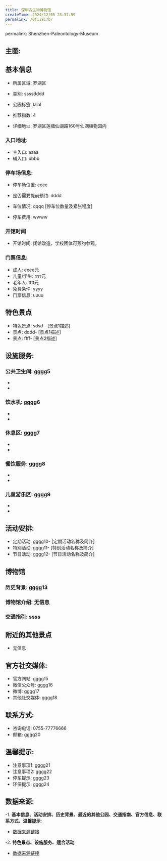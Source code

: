 ```yaml
---
title: 深圳古生物博物馆
createTime: 2024/12/05 23:37:59
permalink: /0fii8i7b/
---
```

permalink: Shenzhen-Paleontology-Museum
## 主图:
<ImageCard
image="nan"
title= "深圳古生物博物馆"
description= ""
date="2024/12/05"
href="/"
author="市文化广电旅游体育局"
/>
## 基本信息

- 所属区域: 罗湖区

- 类别: ssssdddd

- 公园标签: lalal

- 推荐指数: 4

- 详细地址: 罗湖区莲塘仙湖路160号仙湖植物园内

### 入口地址:
- 主入口: aaaa
- 辅入口: bbbb
### 停车场信息:
- 停车场位置: cccc

- 是否需要提前预约: dddd

- 车位情况: qqqq [停车位数量及紧张程度]

- 停车费用: wwww

### 开馆时间
- 开馆时间: 闭馆改造，学校团体可预约参观。

### 门票信息:
- 成人: eeee元
- 儿童/学生: rrrr元
- 老年人: tttt元
- 免费条件: yyyy
- 门票信息: uuuu
## 特色景点
- 特色景点: sdsd - [景点1描述]
- 景点: dddd- [景点1描述]
- 景点: ffff- [景点2描述]
## 设施服务:
### 公共卫生间: gggg5
- 
- 
### 饮水机: gggg6
- 
- 
### 休息区: gggg7
- 
- 
### 餐饮服务: gggg8
- 
- 
### 儿童游乐区: gggg9
- 
- 
## 活动安排:
- 定期活动: gggg10- [定期活动名称及简介]
- 特别活动: gggg11- [特别活动名称及简介]
- 节日活动: gggg12- [节日活动名称及简介]
## 博物馆
### 历史背景: gggg13
### 博物馆介绍: 无信息
### 交通指引: ssss

## 附近的其他景点
- 无信息

## 官方社交媒体:
- 官方网站: gggg15
- 微信公众号: gggg16
- 微博: gggg17
- 其他社交媒体: gggg18

## 联系方式:
- 咨询电话: 0755-77776666
- 邮箱: gggg20

## 温馨提示:
- 注意事项1: gggg21
- 注意事项2: gggg22
- 停车提示: gggg23
- 环保提示: gggg24

## 数据来源:
-1. **基本信息、活动安排、历史背景、最近的其他公园、交通指南、官方信息、联系方式、温馨提示**:
- [数据来源链接](http://wtl.sz.gov.cn/ggfw/whl/bwgylb/index.html)

-2. **特色景点、设施服务、适合活动**:
- [数据来源链接](http://wtl.sz.gov.cn/ggfw/whl/bwgylb/index.html)

